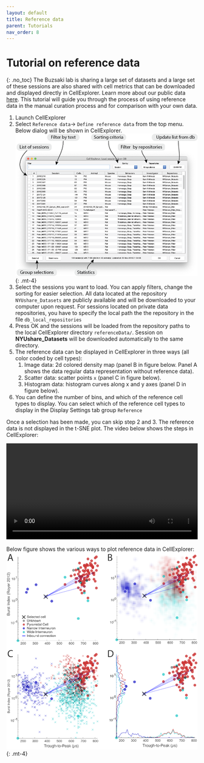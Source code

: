 ```yaml
---
layout: default
title: Reference data
parent: Tutorials
nav_order: 8
---
```

# Tutorial on reference data
{: .no_toc}
The Buzsaki lab is sharing a large set of datasets and a large set of these sessions are also shared with cell metrics that can be downloaded and displayed directly in CellExplorer. Learn more about our public data [here](https://buzsakilab.com/wp/2018/10/29/public-datasets/). This tutorial will guide you through the process of using reference data in the manual curation process and for comparison with your own data.

1. Launch CellExplorer
2. Select `Reference data`-> `Define reference data` from the top menu. Below dialog will be shown in CellExplorer.
![CellExplorer database dialog](https://raw.githubusercontent.com/petersenpeter/common_resources/main/images/Cell-Explorer-database-dialog-1.png){: .mt-4}
3. Select the sessions you want to load. You can apply filters, change the sorting for easier selection. All data located at the repository `NYUshare_Datasets` are publicly available and will be downloaded to your computer upon request. For sessions located on private data repositories, you have to specify the local path the the repository in the file `db_local_repositories`
4. Press OK and the sessions will be loaded from the repository paths to the local CellExplorer directory `referenceData/`. Session on **NYUshare_Datasets** will be downloaded automatically to the same directory. 
5. The reference data can be displayed in CellExplorer in three ways (all color coded by cell types):
   1. Image data: 2d colored density map (panel B in figure below. Panel A shows the data regular data representation without reference data).
   2. Scatter data: scatter points `x` (panel C in figure below).
   3. Histogram data: histogram curves along x and y axes (panel D in figure below). 
6. You can define the number of bins, and which of the reference cell types to display. You can select which of the reference cell types to display in the Display Settings tab group `Reference`

Once a selection has been made, you can skip step 2 and 3. The reference data is not displayed in the t-SNE plot. The video below shows the steps in CellExplorer:

<video width="100%" height="auto" controls="controls">
  <source src="https://raw.githubusercontent.com/petersenpeter/common_resources/main/videos/ReferenceDataTutorial.mp4" type="video/mp4">
</video>

Below figure shows the various ways to plot reference data in CellExplorer:
![Reference data](https://raw.githubusercontent.com/petersenpeter/common_resources/main/images/referenceData_noRef.png){: .mt-4}